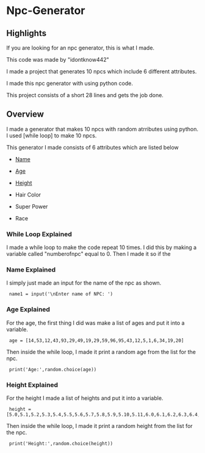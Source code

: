 # Npc-Generator

## Highlights

 If you are looking for an npc generator, this is what I made.

 This code was made by "idontknow442"
  
 I made a project that generates 10 npcs which include 6 different attributes.
 
 I made this npc generator with using python code.
 
 This project consists of a short 28 lines and gets the job done.

## Overview

I made a generator that makes 10 npcs with random atrributes using python. I used [while loop] to make 10 npcs.

This generator I made consists of 6 attributes which are listed below

 - [Name](#Name-Explained)
 
 - [Age](#Age-Explained)
 
 - [Height](#Height-Explained)
 
 - Hair Color
 
 - Super Power
 
 - Race

### While Loop Explained

 I made a while loop to make the code repeat 10 times. I did this by making a variable called "numberofnpc" equal to 0. Then I made it so if the 

### Name Explained


 I simply just made an input for the name of the npc as shown.

     name1 = input('\nEnter name of NPC: ')

### Age Explained

 For the age, the first thing I did was make a list of ages and put it into a variable.

     age = [14,53,12,43,93,29,49,19,29,59,96,95,43,12,5,1,6,34,19,20]

 Then inside the while loop, I made it print a random age from the list for the npc.

     print('Age:',random.choice(age))

 ### Height Explained
 
 For the height I made a list of heights and put it into a variable.

     height = [5.0,5.1,5.2,5.3,5.4,5.5,5.6,5.7,5.8,5.9,5.10,5.11,6.0,6.1,6.2,6.3,6.4,6.5,6.6]

 Then inside the while loop, I made it print a random height from the list for the npc.

     print('Height:',random.choice(height))
